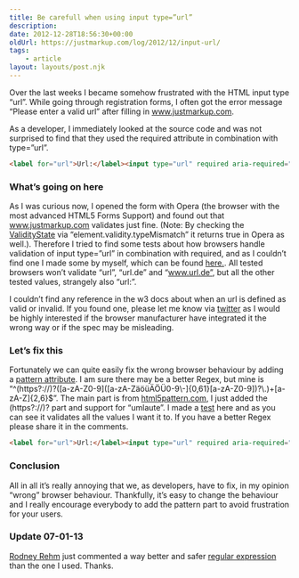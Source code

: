 ```yaml
---
title: Be carefull when using input type=”url”
description: 
date: 2012-12-28T18:56:30+00:00
oldUrl: https://justmarkup.com/log/2012/12/input-url/
tags:
    - article
layout: layouts/post.njk
---
```


Over the last weeks I became somehow frustrated with the HTML input type “url”. While going through registration forms, I often got the error message “Please enter a valid url” after filling in www.justmarkup.com.

As a developer, I immediately looked at the source code and was not surprised to find that they used the required attribute in combination with type=”url”.

``` html
<label for="url">Url:</label><input type="url" required aria-required="true" name="url"/>
```

### What’s going on here

As I was curious now, I opened the form with Opera (the browser with the most advanced HTML5 Forms Support) and found out that www.justmarkup.com validates just fine. (Note: By checking the [ValidityState](http://www.whatwg.org/specs/web-apps/current-work/#validitystate) via “element.validity.typeMismatch” it returns true in Opera as well.). Therefore I tried to find some tests about how browsers handle validation of input type=”url” in combination with required, and as I couldn’t find one I made some by myself, which can be found [here.](http://jsbin.com/eveqor/3). All tested browsers won’t validate “url”, “url.de” and “www.url.de”, but all the other tested values, strangely also “url:”.

I couldn’t find any reference in the w3 docs about when an url is defined as valid or invalid. If you found one, please let me know via [twitter](http://www.twitter.com) as I would be highly interested if the browser manufacturer have integrated it the wrong way or if the spec may be misleading.

### Let’s fix this

Fortunately we can quite easily fix the wrong browser behaviour by adding a [pattern attribute](http://dev.w3.org/html5/markup/input.url.html#form.data.pattern_xref4). I am sure there may be a better Regex, but mine is “^(https?://)?(\[a-zA-Z0-9\](\[a-zA-ZäöüÄÖÜ0-9\\-\]{0,61}\[a-zA-Z0-9\])?\\.)+\[a-zA-Z\]{2,6}$”. The main part is from [html5pattern.com](http://html5pattern.com/), I just added the (https?://)? part and support for “umlaute”. I made a [test](http://jsbin.com/eveqor/2) here and as you can see it validates all the values I want it to. If you have a better Regex please share it in the comments.

``` html
<label for="url">Url:</label><input type="url" required aria-required="true" pattern="^(https?://)?([a-zA-Z0-9]([a-zA-ZäöüÄÖÜ0-9\-]{0,61}[a-zA-Z0-9])?\.)+[a-zA-Z]{2,6}$" name="url"/>
```

### Conclusion

All in all it’s really annoying that we, as developers, have to fix, in my opinion “wrong” browser behaviour. Thankfully, it’s easy to change the behaviour and I really encourage everybody to add the pattern part to avoid frustration for your users.

### Update 07-01-13

[Rodney Rehm](http://www.twitter.com/rodneyrehm) just commented a way better and safer [regular expression](http://rodneyrehm.de/t/url-regex.html#imme_emosol) than the one I used. Thanks.